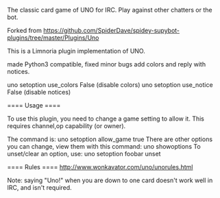 The classic card game of UNO for IRC. Play against other chatters or the bot.

Forked from https://github.com/SpiderDave/spidey-supybot-plugins/tree/master/Plugins/Uno

This is a Limnoria plugin implementation of UNO.

made Python3 compatible, fixed minor bugs
add colors and reply with notices.

uno setoption use_colors False (disable colors)
uno setoption use_notice False (disable notices)

==== Usage ====

To use this plugin, you need to change a game setting to allow it.
This requires channel,op capability (or owner).

The command is:
    uno setoption allow_game true
There are other options you can change, view them with this command:
    uno showoptions
To unset/clear an option, use:
    uno setoption foobar unset


==== Rules ====
http://www.wonkavator.com/uno/unorules.html

Note: saying "Uno!" when you are down to one card doesn't work well
in IRC, and isn't required.

